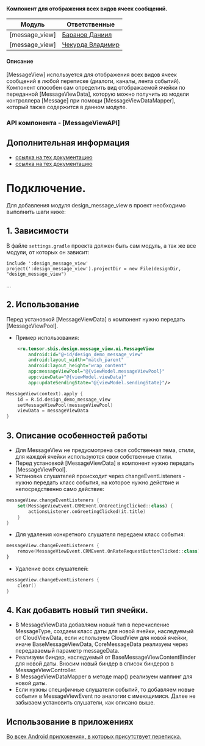 #### Компонент для отображения всех видов ячеек сообщений.

| Модуль       | Ответственные                                                                          |
|--------------|----------------------------------------------------------------------------------------|
|[message_view]| [Баранов Даниил](https://online.sbis.ru/person/9ec1d410-7a2c-40f0-bf00-7d1db5d1c30f)   |
|[message_view]| [Чекурда Владимир](https://online.sbis.ru/person/0fe3e077-6d50-431c-9353-f630fc789877) |

#### Описание
[MessageView] используется для отображения всех видов ячеек сообщений в любой переписке (диалоги, каналы, лента событий).
Компонент способен сам определить вид отображаемой ячейки по переданной [MessageViewData], которую можно получить
из модели контроллера [Message] при помощи [MessageViewDataMapper], который также содержится в данном модуле.

### API компонента - [MessageViewAPI]

## Дополнительная информация
- [ссылка на тех документацию](https://online.sbis.ru/shared/disk/26577907-852b-4c0a-92b2-c34f003a71ed)
- [ссылка на тех документацию](https://online.sbis.ru/shared/disk/df217e22-4927-4a1c-b74a-7a1c6d494b83)

# Подключение.

Для добавления модуля design_message_view в проект необходимо выполнить шаги ниже:

## 1. Зависимости
В файле `settings.gradle` проекта должен быть сам модуль, а так же все модули, от которых он зависит:

`include ':design_message_view'`
`project(':design_message_view').projectDir = new File(designDir, "design_message_view")`

...

## 2. Использование

Перед установкой [MessageViewData] в компонент нужно передать [MessageViewPool].
- Пример использования:
```xml
    <ru.tensor.sbis.design.message_view.ui.MessageView
        android:id="@+id/design_demo_message_view"
        android:layout_width="match_parent"
        android:layout_height="wrap_content"
        app:messageViewPool="@{viewModel.messageViewPool}"
        app:viewData="@{viewModel.viewData}"
        app:updateSendingState="@{viewModel.sendingState}"/>
```
```kotlin
MessageView(context).apply {
    id = R.id.design_demo_message_view
    setMessageViewPool(messageViewPool)
    viewData = messageViewData
}
```

## 3. Описание особенностей работы
- Для MessageView не предусмотрена своя собственная тема, стили, для каждой ячейки используются свои собственные стили.
- Перед установкой [MessageViewData] в компонент нужно передать [MessageViewPool].
- Установка слушателей происходит через changeEventListeners - нужно передать класс события, на которое нужно действие
и непосредственно само действие:
```kotlin
messageView.changeEventListeners {
    set(MessageViewEvent.CRMEvent.OnGreetingClicked::class) {
        actionsListener.onGreetingClicked(it.title)
    }
}
```
- Для удаления конкретного слушателя передаем класс события:
```kotlin
messageView.changeEventListeners {
    remove(MessageViewEvent.CRMEvent.OnRateRequestButtonClicked::class)
}
```
- Удаление всех слушателей:
```kotlin
messageView.changeEventListeners {
    clear()
}
```

## 4. Как добавить новый тип ячейки.
- В MessageViewData добавляем новый тип в перечисление MessageType, создаем класс даты для новой ячейки, наследуемый от
CloudViewData, если используем CloudView для новой ячейки, иначе BaseMessageViewData, CoreMessageData реализуем через
передаваемый параметр messageData.
- Реализуем биндер, наследуемый от BaseMessageViewContentBinder для новой даты. Вносим новый биндер в список биндеров
в MessageViewController.
- В MessageViewDataMapper в методе map() реализуем маппинг для новой даты.
- Если нужны специфичные слушатели событий, то добавляем новые события в MessageViewEvent по аналогии с имеющимися.
Далее не забываем установить слушатели, как описано выше.

## Использование в приложениях
[Во всех Android приложениях, в которых присутствует переписка.](https://git.sbis.ru/mobileworkspace/apps/droid/...)